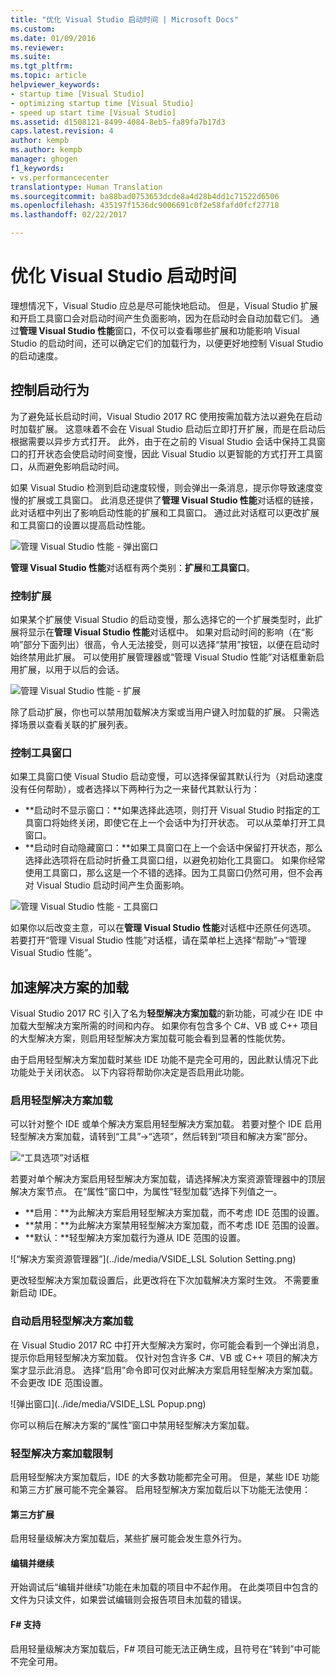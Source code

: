 ```yaml
---
title: "优化 Visual Studio 启动时间 | Microsoft Docs"
ms.custom: 
ms.date: 01/09/2016
ms.reviewer: 
ms.suite: 
ms.tgt_pltfrm: 
ms.topic: article
helpviewer_keywords:
- startup time [Visual Studio]
- optimizing startup time [Visual Studio]
- speed up start time [Visual Studio]
ms.assetid: d1508121-8499-4084-8eb5-fa89fa7b17d3
caps.latest.revision: 4
author: kempb
ms.author: kempb
manager: ghogen
f1_keywords:
- vs.performancecenter
translationtype: Human Translation
ms.sourcegitcommit: ba88bad0753653dcde8a4d28b4dd1c71522d6506
ms.openlocfilehash: 435197f1536dc9006691c0f2e58fafd0fcf27718
ms.lasthandoff: 02/22/2017

---
```

# <a name="optimize-visual-studio-startup-time"></a>优化 Visual Studio 启动时间
理想情况下，Visual Studio 应总是尽可能快地启动。 但是，Visual Studio 扩展和开启工具窗口会对启动时间产生负面影响，因为在启动时会自动加载它们。 通过**管理 Visual Studio 性能**窗口，不仅可以查看哪些扩展和功能影响 Visual Studio 的启动时间，还可以确定它们的加载行为，以便更好地控制 Visual Studio 的启动速度。

## <a name="control-startup-behavior"></a>控制启动行为

为了避免延长启动时间，Visual Studio 2017 RC 使用按需加载方法以避免在启动时加载扩展。 这意味着不会在 Visual Studio 启动后立即打开扩展，而是在启动后根据需要以异步方式打开。 此外，由于在之前的 Visual Studio 会话中保持工具窗口的打开状态会使启动时间变慢，因此 Visual Studio 以更智能的方式打开工具窗口，从而避免影响启动时间。

如果 Visual Studio 检测到启动速度较慢，则会弹出一条消息，提示你导致速度变慢的扩展或工具窗口。 此消息还提供了**管理 Visual Studio 性能**对话框的链接，此对话框中列出了影响启动性能的扩展和工具窗口。 通过此对话框可以更改扩展和工具窗口的设置以提高启动性能。

![管理 Visual Studio 性能 - 弹出窗口](../ide/media/vside_perfdialog_popup.PNG "管理 Visual Studio 性能 - 弹出窗口")

**管理 Visual Studio 性能**对话框有两个类别：**扩展**和**工具窗口**。

### <a name="control-extensions"></a>控制扩展
如果某个扩展使 Visual Studio 的启动变慢，那么选择它的一个扩展类型时，此扩展将显示在**管理 Visual Studio 性能**对话框中。 如果对启动时间的影响（在“影响”部分下面列出）很高，令人无法接受，则可以选择“禁用”按钮，以便在启动时始终禁用此扩展。 可以使用扩展管理器或“管理 Visual Studio 性能”对话框重新启用扩展，以用于以后的会话。

![管理 Visual Studio 性能 - 扩展](../ide/media/vside_perfdialog_extensions.PNG "管理 Visual Studio 性能 - 扩展")

除了启动扩展，你也可以禁用加载解决方案或当用户键入时加载的扩展。 只需选择场景以查看关联的扩展列表。

### <a name="control-tool-windows"></a>控制工具窗口
如果工具窗口使 Visual Studio 启动变慢，可以选择保留其默认行为（对启动速度没有任何帮助），或者选择以下两种行为之一来替代其默认行为：

- **启动时不显示窗口：**如果选择此选项，则打开 Visual Studio 时指定的工具窗口将始终关闭，即使它在上一个会话中为打开状态。 可以从菜单打开工具窗口。
- **启动时自动隐藏窗口：**如果工具窗口在上一个会话中保留打开状态，那么选择此选项将在启动时折叠工具窗口组，以避免初始化工具窗口。 如果你经常使用工具窗口，那么这是一个不错的选择。因为工具窗口仍然可用，但不会再对 Visual Studio 启动时间产生负面影响。

![管理 Visual Studio 性能 - 工具窗口](../ide/media/vside_perfdialog_toolwindows.PNG "管理 Visual Studio 性能 - 工具窗口")

如果你以后改变主意，可以在**管理 Visual Studio 性能**对话框中还原任何选项。 若要打开“管理 Visual Studio 性能”对话框，请在菜单栏上选择“帮助”->“管理 Visual Studio 性能”。

## <a name="speed-up-solution-load"></a>加速解决方案的加载

Visual Studio 2017 RC 引入了名为**轻型解决方案加载**的新功能，可减少在 IDE 中加载大型解决方案所需的时间和内存。 如果你有包含多个 C#、VB 或 C++ 项目的大型解决方案，则启用轻型解决方案加载可能会看到显著的性能优势。

由于启用轻型解决方案加载时某些 IDE 功能不是完全可用的，因此默认情况下此功能处于关闭状态。 以下内容将帮助你决定是否启用此功能。

### <a name="enable-lightweight-solution-load"></a>启用轻型解决方案加载

可以针对整个 IDE 或单个解决方案启用轻型解决方案加载。 若要对整个 IDE 启用轻型解决方案加载，请转到“工具”->“选项”，然后转到“项目和解决方案”部分。

![“工具选项”对话框](../ide/media/VSIDE_LightweightSolutionLoad.png)

若要对单个解决方案启用轻型解决方案加载，请选择解决方案资源管理器中的顶层解决方案节点。  在“属性”窗口中，为属性“轻型加载”选择下列值之一。

- **启用：**为此解决方案启用轻型解决方案加载，而不考虑 IDE 范围的设置。
- **禁用：**为此解决方案禁用轻型解决方案加载，而不考虑 IDE 范围的设置。
- **默认：**轻型解决方案加载行为遵从 IDE 范围的设置。

![“解决方案资源管理器”](../ide/media/VSIDE_LSL Solution Setting.png)

更改轻型解决方案加载设置后，此更改将在下次加载解决方案时生效。 不需要重新启动 IDE。

### <a name="automatically-enable-lightweight-solution-load"></a>自动启用轻型解决方案加载

在 Visual Studio 2017 RC 中打开大型解决方案时，你可能会看到一个弹出消息，提示你启用轻型解决方案加载。 仅针对包含许多 C#、VB 或 C++ 项目的解决方案才显示此消息。 选择“启用”命令即可仅对此解决方案启用轻型解决方案加载。 不会更改 IDE 范围设置。

![弹出窗口](../ide/media/VSIDE_LSL Popup.png)

你可以稍后在解决方案的“属性”窗口中禁用轻型解决方案加载。

### <a name="lightweight-solution-load-limitations"></a>轻型解决方案加载限制
启用轻型解决方案加载后，IDE 的大多数功能都完全可用。 但是，某些 IDE 功能和第三方扩展可能不完全兼容。  启用轻型解决方案加载后以下功能无法使用：

#### <a name="third-party-extensions"></a>第三方扩展
启用轻量级解决方案加载后，某些扩展可能会发生意外行为。

#### <a name="edit-and-continue"></a>编辑并继续
开始调试后“编辑并继续”功能在未加载的项目中不起作用。 在此类项目中包含的文件为只读文件，如果尝试编辑则会报告项目未加载的错误。

#### <a name="f-support"></a>F# 支持
启用轻量级解决方案加载后，F# 项目可能无法正确生成，且符号在“转到”中可能不完全可用。

